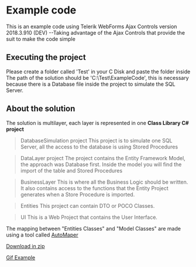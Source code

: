 # Example code
This is an example code using Telerik WebForms Ajax Controls version 2018.3.910 (DEV)
--Taking advantage of the Ajax Controls that provide the suit to make the code simple

## Executing the project
Please create a folder called 'Test' in your C Disk and paste the folder inside
The path of the solution should be 'C:\Test\ExampleCode', this is necessary because there is a Database file inside the project to simulate the SQL Server.


## About the solution
The solution is  multilayer, each layer is represented in one **Class Library C# project** 

> DatabaseSimulation project
This project is to simulate one SQL Server, all the access to the database is using Stored Procedures

> DataLayer project
The project contains the Entity Framework Model, the approach was Database first.
Inside the model you will find the import of the table and Stored Procedures

>BusinessLayer
This is where all the Business Logic should be written.
It also contains access to the functions that the Entity Project generates when a Store Procedure is imported.

>Entities
This project can contain DTO or POCO Classes.

>UI
This is a Web Project that contains the User Interface.


The mapping between "Entities Classes" and "Model Classes" are made using a tool called [AutoMaper](http://automapper.org/)

[Download in zip](https://drive.google.com/file/d/1sWdUPc7yap_xDyz2zbWeMCPhWYrhS8SX/view?usp=sharing)

[Gif Example](https://drive.google.com/file/d/16ZTG53fCyZlMo1AS_R-UGkZ5_BR_j7a5/view?usp=sharing)


